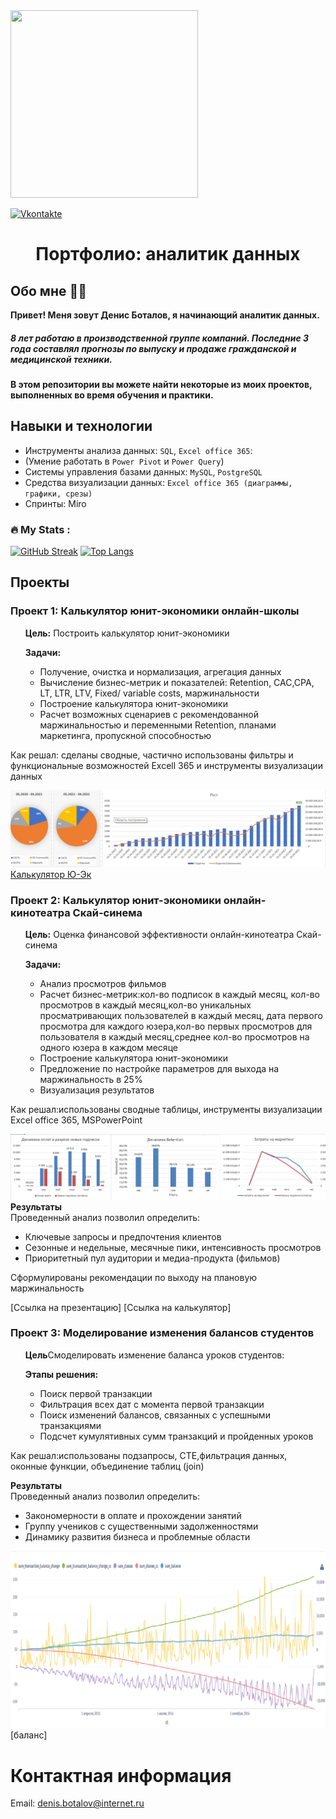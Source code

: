 <img src="https://media.giphy.com/media/hE7qzzcOwXh5u/giphy.gif" width="300" height="300">

[![Vkontakte](https://img.shields.io/badge/VK-green?logo=VK&logoColor=white)](https://vk.com/id9614535)
<h1 align="center">Портфолио: аналитик данных

## Обо мне :man_technologist:

**Привет! Меня зовут Денис Боталов, я начинающий аналитик данных.** 

<h5>8 лет работаю в производственной группе компаний. Последние 3 года составлял прогнозы по выпуску и продаже гражданской и медицинской техники.</h5>
 
**В этом репозитории вы можете найти некоторые из моих проектов, выполненных во время обучения и практики.**


## Навыки и технологии
- Инструменты анализа данных: ``SQL``, ``Excel office 365``: 
- (Умение работать в ``Power Pivot`` и ``Power Query``)
- Системы управления базами данных: ``MySQL``, ``PostgreSQL``
- Средства визуализации данных: ``Excel office 365 (диаграммы, графики, срезы)``
- Спринты: Miro

### :fire: My Stats :
[![GitHub Streak](http://github-readme-streak-stats.herokuapp.com?user=BotalovD&theme=dark&background=000000)](https://git.io/streak-stats)
[![Top Langs](https://github-readme-stats.vercel.app/api/top-langs/?username=BotalovD&layout=compact&theme=vision-friendly-dark)](https://github.com/anuraghazra/github-readme-stats)

## Проекты
### Проект 1: Калькулятор юнит-экономики онлайн-школы

<ol>

**Цель:** Построить калькулятор юнит-экономики

 **Задачи:**
 
 - Получение, очистка и нормализация, агрегация данных
 - Вычисление бизнес-метрик и показателей: Retention, CAC,CPA, LT, LTR, LTV, Fixed/ variable costs, маржинальности
 - Построение калькулятора юнит-экономики
 - Расчет возможных сценариев с рекомендованной маржинальностью и переменными Retention, планами маркетинга, пропускной способностью
 </ol>

<p>Как решал: сделаны сводные, частично использованы фильтры и функциональные возможностей Excell 365 и инструменты визуализации данных<p>

![Школаоналайн](https://github.com/BotalovD/generald/blob/main/%D0%BE%D0%BD%D0%BB%D0%B0%D0%B9%D0%BD%20%D1%88%D0%BA%D0%BE%D0%BB%D0%B0%20%D0%93%D1%80%D0%B0%D1%84%D0%B8%D0%BA%D0%B8.png)
[Калькулятор Ю-Эк](https://github.com/BotalovD/generald/blob/main/%D0%9F%D1%80%D0%BE%D0%B5%D0%BA%D1%821.%D0%BA%D0%B0%D0%BB%D1%8C%D0%BA%D1%83%D0%BB%D1%8F%D1%82%D0%BE%D1%80%20%D1%8E%D0%BD%D0%B8%D1%82-%D1%8D%D0%BA%D0%BE%D0%BD%D0%BE%D0%BC%D0%B8%D0%BA%D0%B8%20(%D0%91%D0%94%D0%92).xlsx)
### Проект 2: Калькулятор юнит-экономики онлайн-кинотеатра Скай-синема

<ol>

 **Цель:** Оценка финансовой эффективности онлайн-кинотеатра Скай-синема

 **Задачи:** 
 
- Анализ просмотров фильмов
- Расчет бизнес-метрик:кол-во подписок в каждый месяц, кол-во просмотров в каждый месяц,кол-во уникальных просматривающих пользователей в каждый месяц, дата первого просмотра для каждого юзера,кол-во первых просмотров для пользователя в каждый месяц,среднее кол-во просмотров на одного юзера в каждом месяце
- Построение калькулятора юнит-экономики
- Предложение по настройке параметров для выхода на маржинальность в 25%
- Визуализация результатов
 </ol>
<p>Как решал:использованы сводные таблицы, инструменты визуализации Excel office 365, MSPowerPoint<p> 
 
![Кинотеатр](https://github.com/BotalovD/generald/blob/main/%D0%93%D1%80%D0%B0%D1%84%D0%B8%D0%BA%D0%B8%D0%BF%D1%80%D0%BE%D0%B5%D0%BA%D1%82%202.png)
**Результаты**  
Проведенный анализ позволил определить:
- Ключевые запросы и предпочтения клиентов
- Сезонные и недельные, месячные пики, интенсивность просмотров
- Приоритетный пул аудитории и медиа-продукта (фильмов)

Сформулированы рекомендации по выходу на плановую маржинальность

[Ссылка на презентацию]
[Ссылка на калькулятор]

### Проект 3: Моделирование изменения балансов студентов
<ol>

 **Цель**Смоделировать изменение баланса уроков студентов:

 **Этапы решения:** 

* Поиск первой транзакции
* Фильтрация всех дат с момента первой транзакции
* Поиск изменений балансов, связанных с успешными транзакциями
* Подсчет кумулятивных сумм транзакций и пройденных уроков
 </ol>
<p>Как решал:использованы подзапросы, CTE,фильтрация данных, оконные функции, объединение таблиц (join)<p>

**Результаты**  
Проведенный анализ позволил определить:
- Закономерности в оплате и прохождении занятий
- Группу учеников с существенными задолженностями
- Динамику развития бизнеса и проблемные области

![Студбаланс](https://github.com/BotalovD/generald/blob/main/%D0%93%D1%80%D0%B0%D1%84%D0%B8%D0%BA%D0%B8%D0%BF%D1%80%D0%BE%D0%B5%D0%BA%D1%82%203.png)
[баланс]
# Контактная информация
Email: <denis.botalov@internet.ru>
